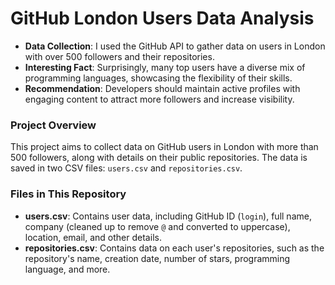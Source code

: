 # GitHub London Users Data Analysis

- **Data Collection**: I used the GitHub API to gather data on users in London with over 500 followers and their repositories.
- **Interesting Fact**: Surprisingly, many top users have a diverse mix of programming languages, showcasing the flexibility of their skills.
- **Recommendation**: Developers should maintain active profiles with engaging content to attract more followers and increase visibility.

### Project Overview
This project aims to collect data on GitHub users in London with more than 500 followers, along with details on their public repositories. The data is saved in two CSV files: `users.csv` and `repositories.csv`.

### Files in This Repository
- **users.csv**: Contains user data, including GitHub ID (`login`), full name, company (cleaned up to remove `@` and converted to uppercase), location, email, and other details.
- **repositories.csv**: Contains data on each user's repositories, such as the repository's name, creation date, number of stars, programming language, and more.
